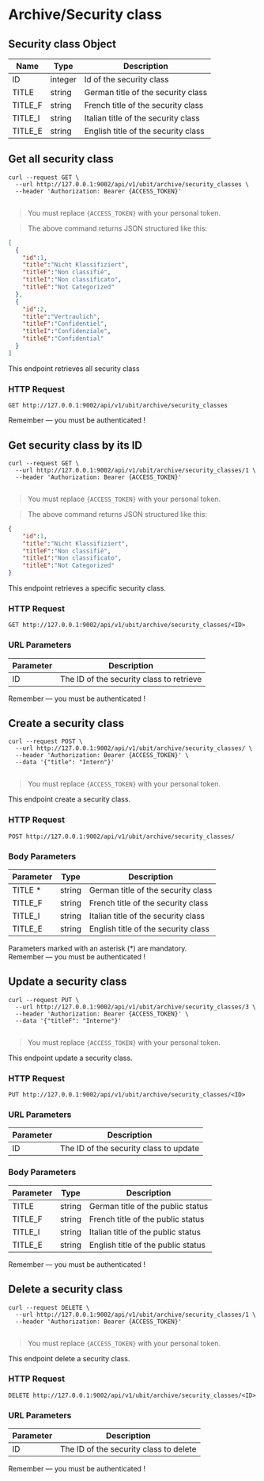 # Archive/Security class
## Security class Object
Name | Type | Description
--------- | ----------- | -----------
ID | integer | Id of the security class
TITLE | string | German title of the security class
TITLE_F | string | French title of the security class
TITLE_I | string | Italian title of the security class
TITLE_E | string | English title of the security class

## Get all security class
```shell
curl --request GET \
  --url http://127.0.0.1:9002/api/v1/ubit/archive/security_classes \
  --header 'Authorization: Bearer {ACCESS_TOKEN}'
```

```javascript
```

>You must replace `{ACCESS_TOKEN}` with your personal token.

>The above command returns JSON structured like this:

```json
[
  {
    "id":1,
    "title":"Nicht Klassifiziert",
    "titleF":"Non classifié",
    "titleI":"Non classificato",
    "titleE":"Not Categorized"
  },
  {
    "id":2,
    "title":"Vertraulich",
    "titleF":"Confidentiel",
    "titleI":"Confidenziale",
    "titleE":"Confidential"
  }
]
```

This endpoint retrieves all security class

### HTTP Request

`GET http://127.0.0.1:9002/api/v1/ubit/archive/security_classes`

<aside class="success">
Remember — you must be authenticated !
</aside>

## Get security class by its ID

```shell
curl --request GET \
  --url http://127.0.0.1:9002/api/v1/ubit/archive/security_classes/1 \
  --header 'Authorization: Bearer {ACCESS_TOKEN}'
```

```javascript
```

>You must replace `{ACCESS_TOKEN}` with your personal token.

> The above command returns JSON structured like this:

```json
{
    "id":1,
    "title":"Nicht Klassifiziert",
    "titleF":"Non classifié",
    "titleI":"Non classificato",
    "titleE":"Not Categorized"
}
```

This endpoint retrieves a specific security class.

### HTTP Request
`GET http://127.0.0.1:9002/api/v1/ubit/archive/security_classes/<ID>`

### URL Parameters
Parameter | Description
--------- | -----------
ID | The ID of the security class to retrieve

<aside class="success">
Remember — you must be authenticated !
</aside>

## Create a security class
```shell
curl --request POST \
  --url http://127.0.0.1:9002/api/v1/ubit/archive/security_classes/ \
  --header 'Authorization: Bearer {ACCESS_TOKEN}' \
  --data '{"title": "Intern"}'
```

```javascript
```

>You must replace `{ACCESS_TOKEN}` with your personal token.

This endpoint create a security class.

### HTTP Request
`POST http://127.0.0.1:9002/api/v1/ubit/archive/security_classes/`

### Body Parameters
Parameter | Type | Description
--------- | ----------- | -----------
TITLE * | string | German title of the security class
TITLE_F | string | French title of the security class
TITLE_I | string | Italian title of the security class
TITLE_E | string | English title of the security class

<aside class="notice">
Parameters marked with an asterisk (*) are mandatory.
</aside>

<aside class="success">
Remember — you must be authenticated !
</aside>

## Update a security class
```shell
curl --request PUT \
  --url http://127.0.0.1:9002/api/v1/ubit/archive/security_classes/3 \
  --header 'Authorization: Bearer {ACCESS_TOKEN}' \
  --data '{"titleF": "Interne"}'
```

```javascript
```

>You must replace `{ACCESS_TOKEN}` with your personal token.

This endpoint update a security class.

### HTTP Request
`PUT http://127.0.0.1:9002/api/v1/ubit/archive/security_classes/<ID>`

### URL Parameters
Parameter | Description
--------- | -----------
ID | The ID of the security class to update

### Body Parameters
Parameter | Type | Description
--------- | ----------- | -----------
TITLE | string | German title of the public status
TITLE_F | string | French title of the public status
TITLE_I | string | Italian title of the public status
TITLE_E | string | English title of the public status

<aside class="success">
Remember — you must be authenticated !
</aside>

## Delete a security class
```shell
curl --request DELETE \
  --url http://127.0.0.1:9002/api/v1/ubit/archive/security_classes/1 \
  --header 'Authorization: Bearer {ACCESS_TOKEN}'
```

```javascript
```
>You must replace `{ACCESS_TOKEN}` with your personal token.

This endpoint delete a security class.

### HTTP Request
`DELETE http://127.0.0.1:9002/api/v1/ubit/archive/security_classes/<ID>`

### URL Parameters
Parameter | Description
--------- | -----------
ID | The ID of the security class to delete

<aside class="success">
Remember — you must be authenticated !
</aside>
